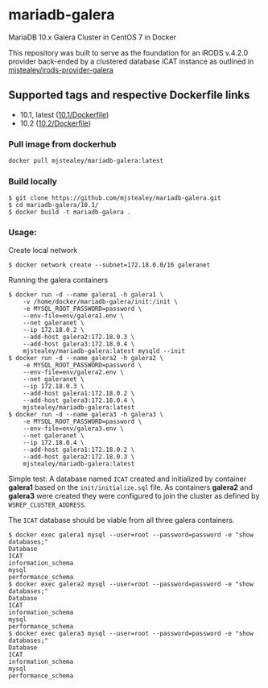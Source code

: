 # mariadb-galera
MariaDB 10.x Galera Cluster in CentOS 7 in Docker

This repository was built to serve as the foundation for an iRODS v.4.2.0 provider back-ended by a clustered database iCAT instance as outlined in [mjstealey/irods-provider-galera](https://github.com/mjstealey/irods-provider-galera)

## Supported tags and respective Dockerfile links

- 10.1, latest ([10.1/Dockerfile](https://github.com/mjstealey/mariadb-galera/blob/master/10.1/Dockerfile))
- 10.2 ([10.2/Dockerfile](https://github.com/mjstealey/mariadb-galera/blob/master/10.2/Dockerfile))

### Pull image from dockerhub

```bash
docker pull mjstealey/mariadb-galera:latest
```

### Build locally

```
$ git clone https://github.com/mjstealey/mariadb-galera.git
$ cd mariadb-galera/10.1/
$ docker build -t mariadb-galera .
```

### Usage:

Create local network

```
$ docker network create --subnet=172.18.0.0/16 galeranet
```

Running the galera containers

```
$ docker run -d --name galera1 -h galera1 \
	-v /home/docker/mariadb-galera/init:/init \
	-e MYSQL_ROOT_PASSWORD=password \
	--env-file=env/galera1.env \
	--net galeranet \
	--ip 172.18.0.2 \
	--add-host galera2:172.18.0.3 \
	--add-host galera3:172.18.0.4 \
	mjstealey/mariadb-galera:latest mysqld --init
$ docker run -d --name galera2 -h galera2 \
	-e MYSQL_ROOT_PASSWORD=password \
	--env-file=env/galera2.env \
	--net galeranet \
	--ip 172.18.0.3 \
	--add-host galera1:172.18.0.2 \
	--add-host galera3:172.18.0.4 \
	mjstealey/mariadb-galera:latest
$ docker run -d --name galera3 -h galera3 \
	-e MYSQL_ROOT_PASSWORD=password \
	--env-file=env/galera3.env \
	--net galeranet \
	--ip 172.18.0.4 \
	--add-host galera1:172.18.0.2 \
	--add-host galera2:172.18.0.3 \
	mjstealey/mariadb-galera:latest
```

Simple test: A database named `ICAT` created and initialized by container **galera1** based on the `init/initialize.sql` file. As containers **galera2** and **galera3** were created they were configured to join the cluster as defined by `WSREP_CLUSTER_ADDRESS`.

The `ICAT` database should be viable from all three galera containers.

```
$ docker exec galera1 mysql --user=root --password=password -e "show databases;"
Database
ICAT
information_schema
mysql
performance_schema
$ docker exec galera2 mysql --user=root --password=password -e "show databases;"
Database
ICAT
information_schema
mysql
performance_schema
$ docker exec galera3 mysql --user=root --password=password -e "show databases;"
Database
ICAT
information_schema
mysql
performance_schema
```
